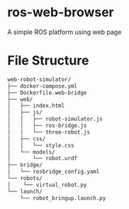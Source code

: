 # ros-web-browser
A simple ROS platform using web page

# File Structure

```bash
web-robot-simulator/
├── docker-compose.yml
├── Dockerfile.web-bridge
├── web/
│   ├── index.html
│   ├── js/
│   │   ├── robot-simulator.js
│   │   ├── ros-bridge.js
│   │   └── three-robot.js
│   ├── css/
│   │   └── style.css
│   └── models/
│       └── robot.urdf
├── bridge/
│   └── rosbridge_config.yaml
└── robots/
│    └── virtual_robot.py
└── launch/
    └── robot_bringup.launch.py
```